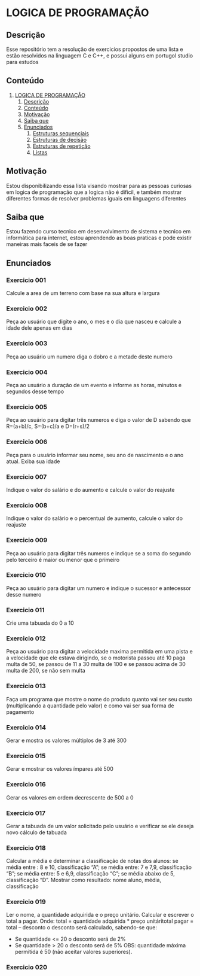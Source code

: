 # LOGICA DE PROGRAMAÇÃO
## Descrição
Esse repositório tem a resolução de exercicios propostos de uma lista e estão resolvidos na linguagem C e C++, e possui alguns em portugol studio para estudos
## Conteúdo
1. [LOGICA DE PROGRAMAÇÃO](#logica-de-programação)
   1. [Descrição](#descrição)
   2. [Conteúdo](#conteúdo)
   3. [Motivação](#motivação)
   5. [Saiba que](#saiba-que)
   6. [Enunciados](#enunciados)
      1. [Estruturas sequenciais](#estruturas-sequenciais)
      2. [Estruturas de decisão](#estruturas-de-decisão)
      3. [Estruturas de repetição](#estruturas-de-repetição)
      4. [Listas](#listas)
## Motivação
Estou disponibilizando essa lista visando mostrar para as pessoas curiosas em logica de programação que a logica não é dificil, e também mostrar diferentes formas de resolver problemas iguais em linguagens diferentes
## Saiba que
Estou fazendo curso tecnico em desenvolvimento de sistema e tecnico em informática para internet, estou aprendendo as boas praticas e pode existir maneiras mais faceis de se fazer
## Enunciados
### Exercicio 001
Calcule a area de um terreno com base na sua altura e largura
### Exercicio 002
Peça ao usuário que digite o ano, o mes e o dia que nasceu e calcule a idade dele apenas em dias
### Exercicio 003
Peça ao usuário um numero diga o dobro e a metade deste numero
### Exercicio 004 
Peça ao usuário a duração de um evento e informe as horas, minutos e segundos desse tempo
### Exercicio 005
Peça ao usuário para digitar três numeros e diga o valor de D sabendo que R=(a+b)/c, S=(b+c)/a e D=(r+s)/2
### Exercicio 006
Peça para o usuário informar seu nome, seu ano de nascimento e o ano atual. Exiba sua idade
### Exercicio 007
Indique o valor do salário e do aumento e calcule o valor do reajuste
### Exercicio 008
Indique o valor do salário e o percentual de aumento, calcule o valor do reajuste
### Exercicio 009
Peça ao usuário para digitar três numeros e indique se a soma do segundo pelo terceiro é maior ou menor que o primeiro
### Exercicio 010
Peça ao usuário para digitar um numero e indique o sucessor e antecessor desse numero
### Exercicio 011
Crie uma tabuada do 0 a 10
### Exercicio 012
Peça ao usuário para digitar a velocidade maxima permitida em uma pista e a velocidade que ele estava dirigindo, se o motorista passou até 10 paga multa de 50, se passou de 11 a 30 multa de 100 e se passou acima de 30 multa de 200, se não sem multa
### Exercicio 013
Faça um programa que mostre o nome do produto quanto vai ser seu custo (multiplicando a quantidade pelo valor) e como vai ser sua forma de pagamento 
### Exercicio 014
Gerar e mostra os valores múltiplos de 3 até 300
### Exercicio 015
Gerar e mostrar os valores ímpares até 500
### Exercicio 016
Gerar os valores em ordem decrescente de 500 a 0
### Exercicio 017
Gerar a tabuada de um valor solicitado pelo usuário e verificar se ele deseja novo cálculo de tabuada
### Exercicio 018
Calcular a média e determinar a classificação de notas dos alunos: se média entre : 8 e 10, classificação “A”; se média entre: 7 e 7,9, classificação “B”; se média entre: 5 e 6,9, classificação “C”; se média abaixo de 5, classificação “D”. Mostrar como resultado: nome aluno, média, classificação
### Exercicio 019
Ler o nome, a quantidade adquirida e o preço unitário. Calcular e escrever o total a pagar. Onde: 
total = quantidade adquirida * preço unitáritotal
pagar = total – desconto
o desconto será calculado, sabendo-se que:
- Se quantidade <= 20 o desconto será de 2%
- Se quantidade > 20 o desconto será de 5%
OBS: quantidade máxima permitida é 50 (não aceitar valores superiores).
### Exercicio 020
